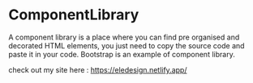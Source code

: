 # ComponentLibrary
A component library is a place where you can find pre organised and decorated HTML elements, you just need to copy the source code and paste it in your code. 
Bootstrap is an example of component library.

check out my site here : https://eledesign.netlify.app/
